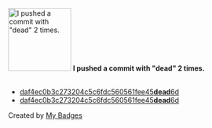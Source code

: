 <img src="https://my-badges.github.io/my-badges/dead-commit.png" alt="I pushed a commit with &quot;dead&quot; 2 times." title="I pushed a commit with &quot;dead&quot; 2 times." width="128">
<strong>I pushed a commit with &quot;dead&quot; 2 times.</strong>
<br><br>

- <a href="https://github.com/pphatdev/leatsophat.me/commit/daf4ec0b3c273204c5c6fdc560561fee45dead6d">daf4ec0b3c273204c5c6fdc560561fee45<strong>dead</strong>6d</a>
- <a href="https://github.com/pphatdev/sample-html-webpack/commit/daf4ec0b3c273204c5c6fdc560561fee45dead6d">daf4ec0b3c273204c5c6fdc560561fee45<strong>dead</strong>6d</a>


Created by <a href="https://github.com/my-badges/my-badges">My Badges</a>